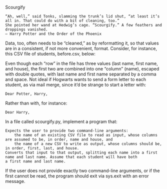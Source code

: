 Scourgify

    “Ah, well,” said Tonks, slamming the trunk’s lid shut, “at least it’s all in. That could do with a bit of cleaning, too.”
    She pointed her wand at Hedwig’s cage. “Scourgify.” A few feathers and droppings vanished.
    — Harry Potter and the Order of the Phoenix

Data, too, often needs to be “cleaned,” as by reformatting it, so that values are in a consistent, if not more convenient, format.
Consider, for instance, this CSV file of students, before.csv, below:

Even though each “row” in the file has three values (last name, first name, and house), the first two are combined into one “column” (name), 
escaped with double quotes, with last name and first name separated by a comma and space. Not ideal if Hogwarts wants to send a form letter 
to each student, as via mail merge, since it’d be strange to start a letter with:

    Dear Potter, Harry,

Rather than with, for instance:

    Dear Harry,

In a file called scourgify.py, implement a program that:

    Expects the user to provide two command-line arguments:
        the name of an existing CSV file to read as input, whose columns are assumed to be, in order, name and house, and
        the name of a new CSV to write as output, whose columns should be, in order, first, last, and house.
    Converts that input to that output, splitting each name into a first name and last name. Assume that each student will have both
    a first name and last name.

If the user does not provide exactly two command-line arguments, or if the first cannot be read, the program should exit
via sys.exit with an error message.
